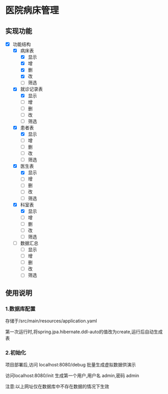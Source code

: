# 医院病床管理
## 实现功能

- [x] 功能结构
    - [x] 病床表
        - [x] 显示
        - [x] 增
        - [x] 删
        - [x] 改
        - [ ] 筛选
    - [x] 就诊记录表
        - [x] 显示
        - [ ] 增
        - [ ] 删
        - [ ] 改
        - [ ] 筛选 
    - [x] 患者表
        - [x] 显示
        - [ ] 增
        - [ ] 删
        - [ ] 改
        - [ ] 筛选    
    - [x] 医生表
        - [x] 显示
        - [ ] 增
        - [ ] 删
        - [ ] 改
        - [ ] 筛选
    - [x] 科室表
        - [x] 显示
        - [ ] 增
        - [ ] 删
        - [ ] 改
        - [ ] 筛选

    - [ ] 数据汇总
        - [ ] 显示
        - [ ] 增
        - [ ] 删
        - [ ] 改
        - [ ] 筛选

## 使用说明
### 1.数据库配置
存储于/src/main/resources/application.yaml

第一次运行时,将spring.jpa.hibernate.ddl-auto的值改为create,运行后自动生成表

### 2.初始化
项目部署后,访问 localhost:8080/debug 批量生成虚拟数据供演示

访问localhost:8080/init 生成第一个用户,用户名 admin,密码 admin

注意:以上网址仅在数据库中不存在数据的情况下生效